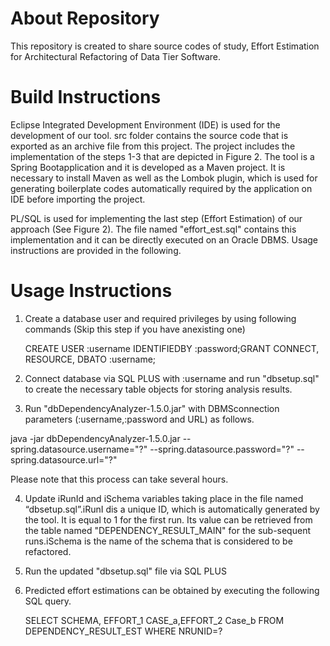  # About Repository
 
 This repository is created to share source codes of study, Effort Estimation for Architectural Refactoring of Data Tier Software.
 
 # Build Instructions
 
Eclipse Integrated Development Environment (IDE) is used for the development of our tool. src folder contains the source code that is exported as an archive file from this project. The project includes the implementation of the steps 1-3 that are depicted in Figure 2. The tool is a Spring Bootapplication and it is developed as a Maven project. 
It is necessary to install Maven as well as the Lombok plugin, which is used for generating boilerplate codes automatically required by the application on IDE before importing the project.

PL/SQL is used for implementing the last step (Effort Estimation) of our approach (See Figure 2). The file named "effort_est.sql" contains this implementation and it can be directly executed on an Oracle DBMS. Usage instructions are provided in the following.

# Usage Instructions

1)  Create a database user and required privileges by using following  commands  (Skip  this  step  if  you  have  anexisting one)

    CREATE USER :username IDENTIFIEDBY :password;GRANT CONNECT, RESOURCE, DBATO :username;
    
2)  Connect  database  via  SQL  PLUS  with  :username  and run "dbsetup.sql" to create the necessary table objects for storing analysis results.

3)  Run   "dbDependencyAnalyzer-1.5.0.jar"   with   DBMSconnection parameters (:username,:password and URL) as follows.
  
  java -jar dbDependencyAnalyzer-1.5.0.jar 
  --spring.datasource.username="?" 
  --spring.datasource.password="?" 
  --spring.datasource.url="?"
  
  Please note that this process can take several hours.
  
4)  Update iRunId and iSchema variables taking place in the file named “dbsetup.sql”.iRunI dis a unique ID, which is  automatically  generated  by  the  tool.  It  is  equal  to  1 for the first run. Its value can be retrieved from the table named "DEPENDENCY_RESULT_MAIN" for the sub-sequent runs.iSchema is the name of the schema that is considered to be refactored.

5)  Run the updated "dbsetup.sql" file via SQL PLUS

6)    Predicted effort estimations can be obtained by executing the following SQL query.

      SELECT SCHEMA, EFFORT_1 CASE_a,EFFORT_2 Case_b FROM DEPENDENCY_RESULT_EST WHERE NRUNID=?
 
 
